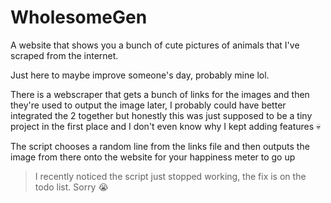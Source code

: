 # WholesomeGen
A website that shows you a bunch of cute pictures of animals that I've scraped from the internet.

Just here to maybe improve someone's day, probably mine lol.

There is a webscraper that gets a bunch of links for the images and then they're used to output the image later, I probably could have better integrated the 2 together but honestly this was just supposed to be a tiny project in the first place and I don't even know why I kept adding features 💀

The script chooses a random line from the links file and then outputs the image from there onto the website for your happiness meter to go up

> I recently noticed the script just stopped working, the fix is on the todo list. Sorry 😭
